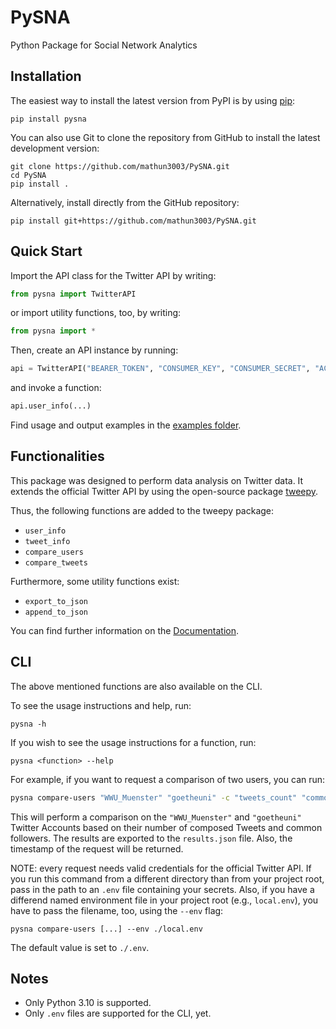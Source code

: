 # PySNA
Python Package for Social Network Analytics

Installation
------------

The easiest way to install the latest version from PyPI is by using
[pip](https://pip.pypa.io/):

    pip install pysna

You can also use Git to clone the repository from GitHub to install the latest
development version:

    git clone https://github.com/mathun3003/PySNA.git
    cd PySNA
    pip install .

Alternatively, install directly from the GitHub repository:

    pip install git+https://github.com/mathun3003/PySNA.git


Quick Start
------------
Import the API class for the Twitter API by writing:

```python
from pysna import TwitterAPI
```

or import utility functions, too, by writing:

```python
from pysna import *
```

Then, create an API instance by running:

```python
api = TwitterAPI("BEARER_TOKEN", "CONSUMER_KEY", "CONSUMER_SECRET", "ACCESS_TOKEN", "ACCESS_TOKEN_SECRET")
```

and invoke a function:

```python
api.user_info(...)
```

Find usage and output examples in the [examples folder](https://github.com/mathun3003/PySNA/tree/main/examples).

Functionalities
------------
This package was designed to perform data analysis on Twitter data. It extends the official Twitter API by using the open-source package [tweepy](https://github.com/tweepy/tweepy).

Thus, the following functions are added to the tweepy package:
- ``user_info``
- ``tweet_info``
- ``compare_users``
- ``compare_tweets``

Furthermore, some utility functions exist:
- ``export_to_json``
- ``append_to_json``

You can find further information on the [Documentation](https://mathun3003.github.io/PySNA/).


CLI
----------------
The above mentioned functions are also available on the CLI.

To see the usage instructions and help, run:

    pysna -h

If you wish to see the usage instructions for a function, run:

    pysna <function> --help

For example, if you want to request a comparison of two users, you can run:

```bash
pysna compare-users "WWU_Muenster" "goetheuni" -c "tweets_count" "common_followers" -o "results.json" --return-timestamp
```

This will perform a comparison on the ``"WWU_Muenster"`` and ``"goetheuni"`` Twitter Accounts based on their number of composed Tweets and common followers. The results are exported to the ``results.json`` file. Also, the timestamp of the request will be returned.

NOTE: every request needs valid credentials for the official Twitter API. If you run this command from a different directory than from your project root, pass in the path to an ``.env`` file containing your secrets. Also, if you have a differend named environment file in your project root (e.g., ``local.env``), you have to pass the filename, too, using the ``--env`` flag:

    pysna compare-users [...] --env ./local.env

The default value is set to ``./.env``.


Notes
------------

- Only Python 3.10 is supported.
- Only ``.env`` files are supported for the CLI, yet.
